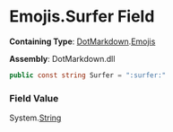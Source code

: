 # Emojis\.Surfer Field

**Containing Type**: [DotMarkdown](../../README.md)\.[Emojis](../README.md)

**Assembly**: DotMarkdown\.dll

```csharp
public const string Surfer = ":surfer:"
```

### Field Value

System\.[String](https://docs.microsoft.com/en-us/dotnet/api/system.string)